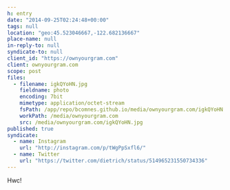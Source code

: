 ```yaml
---
h: entry
date: "2014-09-25T02:24:48+00:00"
tags: null
location: "geo:45.523046667,-122.682136667"
place-name: null
in-reply-to: null
syndicate-to: null
client_id: "https://ownyourgram.com"
client: ownyourgram.com
scope: post
files:
  - filename: igkQYoHN.jpg
    fieldname: photo
    encoding: 7bit
    mimetype: application/octet-stream
    fsPath: /app/repo/bcomnes.github.io/media/ownyourgram.com/igkQYoHN.jpg
    workPath: /media/ownyourgram.com
    src: /media/ownyourgram.com/igkQYoHN.jpg
published: true
syndicate:
  - name: Instagram
    url: "http://instagram.com/p/tWgPpSxfl6/"
  - name: Twitter
    url: "https://twitter.com/dietrich/status/514965231550734336"
---
```

Hwc!
